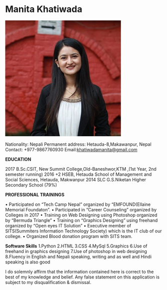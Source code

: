 Manita Khatiwada
==============
![Image](https://raw.githubusercontent.com/ManitaKhatiwada/ManitaKhatiwada.github.io/master/photo.jpg)



Nationality: Nepali 
Permanent address: Hetauda-8,Makawanpur, Nepal
Contact: +977-9867760930
Email:khatiwadamanita@gmail.com



**EDUCATION**

2017           B.Sc.CSIT, New Summit College,Old-Baneshwor,KTM
,(1st Year, 2nd semester running)
2016	+2 HSEB, Hetauda School of Management and Social Sciences, Hetauda, 
Makwanpur 
2014           SLC G.S.Niketan Higher Secondary School (79%) 


**PROFESSIONAL TRAININGS** 


•	Participated on “Tech Camp Nepal” organized by “EMFOUND(Ellaine Memorial Foundaton”.
•	Participated in “Career Counseling” organized by Colleges in 2017
•	Training on Web Designing using Photoshop organized by “Bermuda Triangle”
•	Training on “Graphics Designing” using freehand organized by “Open eyes IT Solution”
•	Executive member of SITS(Summiters Information Technology Society) which is the IT club of our college.
•	Organized Blood donation program with SITS team. 




**Software Skills**
1.Python
2.HTML
3.CSS
4.MySql
5.Graphics
6.Use of freehand in graphics designing
7.Use of photoshop in web designing
8.Fluency in English and Nepali speaking, writing and as well and Hindi speaking is also good


I do solemnly affirm that the information contained here is correct to the best of my knowledge and belief. Any false statement on this application is subject to my disqualification & dismissal. 




